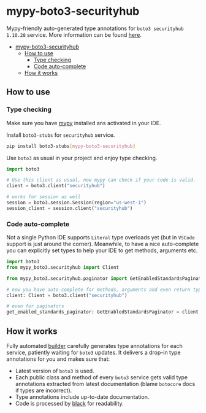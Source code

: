 # mypy-boto3-securityhub

Mypy-friendly auto-generated type annotations for `boto3 securityhub 1.10.28` service.
More information can be found [here](https://github.com/vemel/mypy_boto3).

- [mypy-boto3-securityhub](#mypy-boto3-securityhub)
  - [How to use](#how-to-use)
    - [Type checking](#type-checking)
    - [Code auto-complete](#code-auto-complete)
  - [How it works](#how-it-works)

## How to use

### Type checking

Make sure you have [mypy](https://github.com/python/mypy) installed ans activated in your IDE.

Install `boto3-stubs` for `securityhub` service.

```bash
pip install boto3-stubs[mypy-boto3-securityhub]
```

Use `boto3` as usual in your project and enjoy type checking.

```python
import boto3

# Use this client as usual, now mypy can check if your code is valid.
client = boto3.client("securityhub")

# works for session as well
session = boto3.session.Session(region="us-west-1")
session_client = session.client("securityhub")

```

### Code auto-complete

Not a single Python IDE supports `Literal` type overloads yet (but in `VSCode` support is just around the corner).
Meanwhile, to have a nice auto-complete you can explicitly set types to help your IDE to get methods, arguments etc.

```python
import boto3
from mypy_boto3.securityhub import Client

from mypy_boto3.securityhub.paginator import GetEnabledStandardsPaginator

# now you have auto-complete for methods, arguments and even return types
client: Client = boto3.client("securityhub")

# even for paginators
get_enabled_standards_paginator: GetEnabledStandardsPaginator = client.get_paginator("get_enabled_standards")
```

## How it works

Fully automated [builder](https://github.com/vemel/mypy_boto3) carefully generates
type annotations for each service, patiently waiting for `boto3` updates. It delivers
a drop-in type annotations for you and makes sure that:

- Latest version of `boto3` is used.
- Each public class and method of every `boto3` service gets valid type annotations
  extracted from latest documentation (blame `botocore` docs if types are incorrect).
- Type annotations include up-to-date documentation.
- Code is processed by [black](https://github.com/psf/black) for readability.